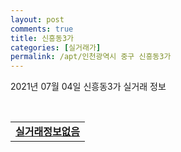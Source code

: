 ```yaml
---
layout: post
comments: true
title: 신흥동3가
categories: [실거래가]
permalink: /apt/인천광역시 중구 신흥동3가
---
```


2021년 07월 04일 신흥동3가 실거래 정보

<script type="text/javascript">
  google.charts.load('current', {'packages':['corechart']});
  google.charts.setOnLoadCallback(drawChart);

  function drawChart() {
    var data = google.visualization.arrayToDataTable([['거래일', '매매', '전월세', '전매'], ['20-07', 15, 5, 8], ['20-08', 12, 7, 1], ['20-09', 14, 9, 5], ['20-10', 14, 8, 5], ['20-11', 15, 10, 5], ['20-12', 18, 6, 9], ['21-01', 28, 5, 7], ['21-02', 32, 9, 2], ['21-03', 35, 12, 5], ['21-04', 22, 9, 4], ['21-05', 36, 11, 4], ['21-06', 4, 8, 6]]);

    var options = {
      title: '최근 유형별 거래량 추이',
      legend: { position: 'bottom' }
    };

    var chart = new google.visualization.LineChart(document.getElementById('columnchart_material'));
    chart.draw(data, (options));
  }
</script>

<div id="columnchart_material" style="width: 95%; margin-left: -35px; display: block"></div>
<br>
<table>
  <tr>
    <td colspan="4" style="font-weight: bold;"><a href="https://search.naver.com/search.naver?query=신흥동3가 실거래정보없음">실거래정보없음</a></td>
  </tr>
    
</table>
    